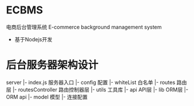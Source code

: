 # ECBMS
电商后台管理系统 E-commerce background management system

- 基于Nodejs开发

# 后台服务器架构设计

server
  |- index.js 服务器入口
  |- config 配置
  |- whiteList 白名单
  |- routes 路由层
  |- routesController 路由控制器层
  |- utils 工具库
  |- api API层
  |- lib ORM层
      |- ORM api
      |- model 模型
      |- 连接配置